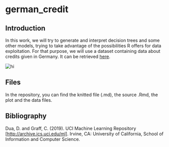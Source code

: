 # german_credit

## Introduction

In this work, we will try to generate and interpret decision trees and some other models, trying to take advantage of the possibilities R offers for data exploitation. For that purpose, we will use a dataset containing data about credits given in Germany. It can be retrieved [here](https://archive.ics.uci.edu/ml/datasets/Statlog+%28German+Credit+Data%2).

![hi](https://cdn.pixabay.com/photo/2017/09/06/10/11/city-2720913_1280.jpg)

## Files

In the repository, you can find the knitted file (.md), the source .Rmd, the plot and the data files.

## Bibliography

Dua, D. and Graff, C. (2019). UCI Machine Learning Repository [http://archive.ics.uci.edu/ml]. Irvine, CA: University of California, School of Information and Computer Science.
